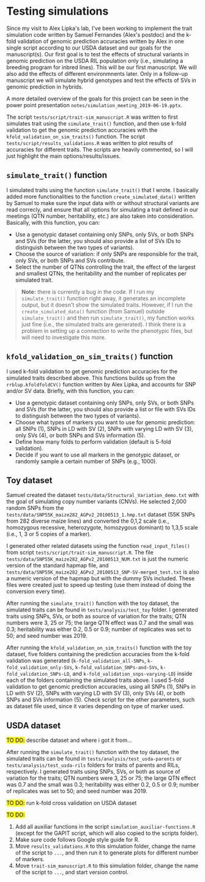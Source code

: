 # Testing simulations

Since my visit to Alex Lipka's lab, I've been working to implement the trait simulation code written by Samuel Fernandes (Alex's postdoc) and the k-fold validation of genomic prediction accuracies written by Alex in one single script according to our USDA dataset and our goals for the manuscript(s). Our first goal is to test the effects of structural variants in genomic prediction on the USDA RIL population only (i.e., simulating a breeding program for inbred lines). This will be our first manuscript. We will also add the effects of different environmnents later. Only in a follow-up manuscript we will simulate hybrid genotypes and test the effects of SVs in genomic prediction in hybrids.

A more detailed overview of the goals for this project can be seen in the power point presentation `notes/simulation_meeting_2019-06-19.pptx`.

The script `tests/script/trait-sim_manuscript.R` was written to first simulates trait using the `simulate_trait()` function, and then use k-fold validation to get the genomic prediction accuracies with the `kfold_validation_on_sim_traits()` function. The script `tests/script/results_validations.R` was written to plot results of accuracies for different traits. The scripts are heavily commented, so I will just highlight the main options/results/issues.

## `simulate_trait()` function

I simulated traits using the function `simulate_trait()` that I wrote. I basically added more functionalities to the function `create_simulated_data()` written by Samuel to make sure the input data with or without structural variants are read correcly, and ensure that all options for simulating a trait defined in our meetings (QTN number, heritability, etc.) are also taken into consideration. Basically, with this function, you can:

* Use a genotypic dataset containing only SNPs, only SVs, or both SNPs and SVs (for the latter, you should also provide a list of SVs IDs to distinguish between the two types of variants).
* Choose the source of variation: if only SNPs are responsible for the trait, only SVs, or both SNPs and SVs contribute.
* Select the number of QTNs controlling the trait, the effect of the largest and smallest QTNs, the heritability and the number of replicates per simulated trait.

> **Note:** there is currently a bug in the code. If I run my `simulate_trait()` function right away, it generates an incomplete output, but it doesn't show the simulated traits. However, if I run the `create_simulated_data()` function (from Samuel) outside `simulate_trait()` and then run `simulate_trait()`, my function works just fine (i.e., the simulated traits are generated). I think there is a problem in setting up a connection to write the phenotypic files, but will need to investigate this more.


## `kfold_validation_on_sim_traits()` function

I used k-fold validation to get genomic prediction accuracies for the simulated traits described above. This functions builds up from the `rrblup.kfoldfoldCV()` function written by Alex Lipka, and accounts for SNP and/or SV data. Briefly, with this function, you can:

* Use a genotypic dataset containing only SNPs, only SVs, or both SNPs and SVs (for the latter, you should also provide a list or file with SVs IDs to distinguish between the two types of variants).
* Choose what types of markers you want to use for genomic prediction: all SNPs (1), SNPs in LD with SV (2), SNPs with varying LD with SV (3), only SVs (4), or both SNPs and SVs information (5).
* Define how many folds to perform validation (default is 5-fold validation).
* Decide if you want to use all markers in the genotypic dataset, or randomly sample a certain number of SNPs (e.g., 1000).


## Toy dataset

Samuel created the dataset `tests/data/Structural_Variation_demo.txt` with the goal of simulating copy number variants (CNVs). He selected 2,000 random SNPs from the `tests/data/SNP55K_maize282_AGPv2_20100513_1.hmp.txt` dataset (55K SNPs from 282 diverse maize lines) and converted the 0,1,2 scale (i.e., homozygous recessive, heterozygote, homozygous dominant) to 1,3,5 scale (i.e., 1, 3 or 5 copies of a marker).

I generated other related datasets using the function `read_input_files()` from script `tests/script/trait-sim_manuscript.R`. The file `tests/data/SNP55K_maize282_AGPv2_20100513_NUM.txt` is just the numeric version of the standard hapmap file, and `tests/data/SNP55K_maize282_AGPv2_20100513_SNP-SV-merged_test.txt` is also a numeric version of the hapmap but with the dummy SVs included. These files were created just to speed up testing (use them instead of doing the conversion every time).

After running the `simulate_trait()` function with the toy dataset, the simulated traits can be found in `tests/analysis/test_toy` folder. I generated traits using SNPs, SVs, or both as source of variation for the traits; QTN numbers were 3, 25 or 75; the large QTN effect was 0.7 and the small was 0.3; heritability was either 0.2, 0.5 or 0.9; number of replicates was set to 50; and seed number was 2019.

After running the `kfold_validation_on_sim_traits()` function with the toy dataset, five folders containing the prediction accuracies from the k-fold validation was generated (`k-fold_validation_all-SNPs`, `k-fold_validation_only-SVs`, `k-fold_validation_SNPs-and-SVs`, `k-fold_validation_SNPs-LD`, and `k-fold_validation_snps-varying-LD`) inside each of the folders containing the simulated traits above. I used 5-fold validation to get genomic prediction accuracies, using all SNPs (1), SNPs in LD with SV (2), SNPs with varying LD with SV (3), only SVs (4), or both SNPs and SVs information (5). Check script for the other parameters, such as dataset file used, since it varies depending on type of marker used.




## USDA dataset

<mark>TO DO:</mark> describe dataset and where i got it from...

After running the `simulate_trait()` function with the toy dataset, the simulated traits can be found in `tests/analysis/test_usda-parents` or `tests/analysis/test_usda-rils` folders for traits of parents and RILs, respectively. I generated traits using SNPs, SVs, or both as source of variation for the traits; QTN numbers were 3, 25 or 75; the large QTN effect was 0.7 and the small was 0.3; heritability was either 0.2, 0.5 or 0.9; number of replicates was set to 50; and seed number was 2019.

<mark>TO DO:</mark> run k-fold cross validation on USDA dataset







<mark>TO DO:</mark>
1. Add all auxiliar functions in the script `simulation_auxiliar-functions.R` (except for the GAPIT script, which will also copied to the scripts folder).
2. Make sure code follows Google style guide for R.
3. Move `results_validations.R` to this simulation folder, change the name of the script to `...`, and then run it to generate plots for different number of markers.
4. Move `trait-sim_manuscript.R` to this simulation folder, change the name of the script to `...`, and start version control.
